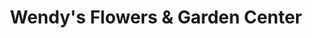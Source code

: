 ---
title: "Wendy's Flowers & Garden Center"
url: /barto/wendys-flowers-and-garden-center/
shop: garden centre
---